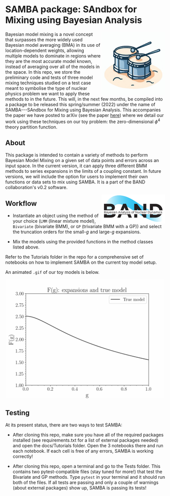 <!-- #region -->
# SAMBA package: SAndbox for Mixing using Bayesian Analysis

<img align="right" width="200" src="../logos/samba_logo.jpg">

Bayesian model mixing is a novel concept that surpasses the more widely used Bayesian model averaging (BMA) in its use of location-dependent weights, allowing multiple models to dominate in regions where they are the most accurate model known, instead of averaging over all of the models in the space. In this repo, we store the preliminary code and tests of three model mixing techniques studied on a test case meant to symbolise the type of nuclear physics problem we want to apply these methods to in the future. This will, in the next few months, be compiled into a package to be released this spring/summer (2022) under the name of SAMBA---SAndbox for Mixing using Bayesian Analysis. This accompanies the paper we have posted to arXiv (see the paper [here](https://arxiv.org/abs/2206.04116)) where we detail our work using these techniques on our toy problem: the zero-dimensional $\phi^{4}$ theory partition function.


## About 

This package is intended to contain a variety of methods to perform Bayesian Model Mixing on a given set of data points and errors across an input space. In the current version, it can apply three different BMM methods to series expansions in the limits of a coupling constant. In future versions, we will include the option for users to implement their own functions or data sets to mix using SAMBA. It is a part of the BAND collaboration's v0.2 software. 

<img align="right" width="200" src="../logos/band_logo.PNG">


## Workflow 

- Instantiate an object using the method of your choice (`LMM` (linear mixture model), `Bivariate` (bivariate BMM), or `GP` (trivariate BMM with a GP)) and select the truncation orders for the small-$g$ and large-$g$ expansions. 


- Mix the models using the provided functions in the method classes listed above. 

Refer to the Tutorials folder in the repo for a comprehensive set of notebooks on how to implement SAMBA on the current toy model setup. 

An animated `.gif` of our toy models is below. 

<p align="center">
  <img width="500" src="../samba_animated_plots.gif">
</p>

## Testing

At its present status, there are two ways to test SAMBA:

- After cloning this repo, make sure you have all of the required packages installed (see requirements.txt for a list of external packages needed) and open the docs/Tutorials folder. Open the 3 notebooks there and run each notebook. If each cell is free of any errors, SAMBA is working correctly!

- After cloning this repo, open a terminal and go to the Tests folder. This contains two pytest-compatible files (stay tuned for more!) that test the Bivariate and GP methods. Type `pytest` in your terminal and it should run both of the files. If all tests are passing and only a couple of warnings (about external packages) show up, SAMBA is passing its tests!
<!-- #endregion -->